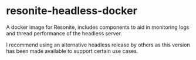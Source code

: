 # resonite-headless-docker
A docker image for Resonite, includes components to aid in monitoring logs and thread performance of the headless server.

I recommend using an alternative headless release by others as this version has been made available to support certain use cases.
